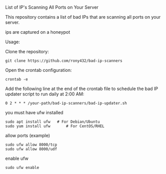List of IP's Scanning All Ports on Your Server

This repository contains a list of bad IPs that are scanning all ports on your server.

ips are captured on a honeypot

Usage:

Clone the repository:

```
git clone https://github.com/rony432/bad-ip-scanners
```

Open the crontab configuration:

```
crontab -e
```

Add the following line at the end of the crontab file to schedule the bad IP updater script to run daily at 2:00 AM:

```
0 2 * * * /your-path/bad-ip-scanners/bad-ip-updater.sh
```


you must have ufw installed
```
sudo apt install ufw   # For Debian/Ubuntu
sudo yum install ufw       # For CentOS/RHEL
```
allow ports (example)
```
sudo ufw allow 8000/tcp
sudo ufw allow 8000/udf

```
enable ufw
```
sudo ufw enable
```
